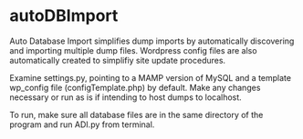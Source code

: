 # autoDBImport

Auto Database Import simplifies dump imports
by automatically discovering and importing multiple dump files. 
Wordpress config files are also automatically created to simplifiy site update procedures. 



Examine settings.py, pointing to a MAMP version of MySQL and a template wp_config file (configTemplate.php) by default. Make any changes necessary or run as is if intending to host dumps to localhost.

To run, make sure all database files are in the same directory of the program and run ADI.py from terminal.
